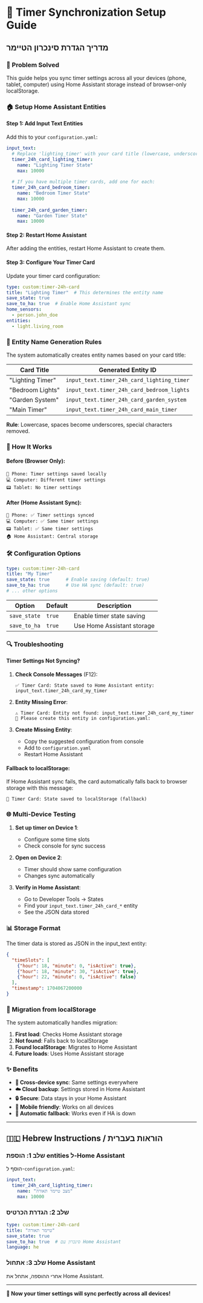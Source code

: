 # 🔄 Timer Synchronization Setup Guide
## מדריך הגדרת סינכרון הטיימר

### 🎯 Problem Solved
This guide helps you sync timer settings across all your devices (phone, tablet, computer) using Home Assistant storage instead of browser-only localStorage.

### 🏠 Setup Home Assistant Entities

#### Step 1: Add Input Text Entities
Add this to your `configuration.yaml`:

```yaml
input_text:
  # Replace 'lighting_timer' with your card title (lowercase, underscores only)
  timer_24h_card_lighting_timer:
    name: "Lighting Timer State"
    max: 10000
    
  # If you have multiple timer cards, add one for each:
  timer_24h_card_bedroom_timer:
    name: "Bedroom Timer State"  
    max: 10000
    
  timer_24h_card_garden_timer:
    name: "Garden Timer State"
    max: 10000
```

#### Step 2: Restart Home Assistant
After adding the entities, restart Home Assistant to create them.

#### Step 3: Configure Your Timer Card
Update your timer card configuration:

```yaml
type: custom:timer-24h-card
title: "Lighting Timer"  # This determines the entity name
save_state: true
save_to_ha: true  # Enable Home Assistant sync
home_sensors:
  - person.john_doe
entities:
  - light.living_room
```

### 🔧 Entity Name Generation Rules

The system automatically creates entity names based on your card title:

| Card Title | Generated Entity ID |
|------------|-------------------|
| "Lighting Timer" | `input_text.timer_24h_card_lighting_timer` |
| "Bedroom Lights" | `input_text.timer_24h_card_bedroom_lights` |
| "Garden System" | `input_text.timer_24h_card_garden_system` |
| "Main Timer" | `input_text.timer_24h_card_main_timer` |

**Rule**: Lowercase, spaces become underscores, special characters removed.

### 📱 How It Works

#### Before (Browser Only):
```
📱 Phone: Timer settings saved locally
💻 Computer: Different timer settings  
📟 Tablet: No timer settings
```

#### After (Home Assistant Sync):
```
📱 Phone: ✅ Timer settings synced
💻 Computer: ✅ Same timer settings
📟 Tablet: ✅ Same timer settings
🏠 Home Assistant: Central storage
```

### 🛠️ Configuration Options

```yaml
type: custom:timer-24h-card
title: "My Timer"
save_state: true      # Enable saving (default: true)
save_to_ha: true      # Use HA sync (default: true)
# ... other options
```

| Option | Default | Description |
|--------|---------|-------------|
| `save_state` | `true` | Enable timer state saving |
| `save_to_ha` | `true` | Use Home Assistant storage |

### 🔍 Troubleshooting

#### Timer Settings Not Syncing?

1. **Check Console Messages** (F12):
   ```
   ✅ Timer Card: State saved to Home Assistant entity: input_text.timer_24h_card_my_timer
   ```

2. **Entity Missing Error**:
   ```
   ⚠️ Timer Card: Entity not found: input_text.timer_24h_card_my_timer
   📝 Please create this entity in configuration.yaml:
   ```

3. **Create Missing Entity**:
   - Copy the suggested configuration from console
   - Add to `configuration.yaml`
   - Restart Home Assistant

#### Fallback to localStorage:
If Home Assistant sync fails, the card automatically falls back to browser storage with this message:
```
💾 Timer Card: State saved to localStorage (fallback)
```

### 🌐 Multi-Device Testing

1. **Set up timer on Device 1**:
   - Configure some time slots
   - Check console for sync success

2. **Open on Device 2**:
   - Timer should show same configuration
   - Changes sync automatically

3. **Verify in Home Assistant**:
   - Go to Developer Tools → States
   - Find your `input_text.timer_24h_card_*` entity
   - See the JSON data stored

### 📊 Storage Format

The timer data is stored as JSON in the input_text entity:

```json
{
  "timeSlots": [
    {"hour": 18, "minute": 0, "isActive": true},
    {"hour": 18, "minute": 30, "isActive": true},
    {"hour": 22, "minute": 0, "isActive": false}
  ],
  "timestamp": 1704067200000
}
```

### 🚀 Migration from localStorage

The system automatically handles migration:

1. **First load**: Checks Home Assistant storage
2. **Not found**: Falls back to localStorage
3. **Found localStorage**: Migrates to Home Assistant
4. **Future loads**: Uses Home Assistant storage

### ✨ Benefits

- **🔄 Cross-device sync**: Same settings everywhere
- **☁️ Cloud backup**: Settings stored in Home Assistant
- **🔒 Secure**: Data stays in your Home Assistant
- **📱 Mobile friendly**: Works on all devices
- **🔄 Automatic fallback**: Works even if HA is down

---

## 🇮🇱 Hebrew Instructions / הוראות בעברית

### שלב 1: הוספת entities ל-Home Assistant

הוסף ל-`configuration.yaml`:

```yaml
input_text:
  timer_24h_card_lighting_timer:
    name: "מצב טיימר תאורה"
    max: 10000
```

### שלב 2: הגדרת הכרטיס

```yaml
type: custom:timer-24h-card
title: "טיימר תאורה"
save_state: true
save_to_ha: true  # סינכרון עם Home Assistant
language: he
```

### שלב 3: אתחול Home Assistant

אחרי ההוספה, אתחל את Home Assistant.

---

**🎉 Now your timer settings will sync perfectly across all devices!**
